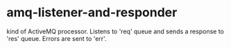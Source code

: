 # amq-listener-and-responder

kind of ActiveMQ processor. 
Listens to 'req' queue and sends a response to 'res' queue. Errors are sent to 'err'.
